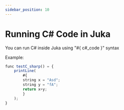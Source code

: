 ```yaml
---
sidebar_position: 10
---
```


# Running C# Code in Juka

You can run C# inside Juka using "#{ c#_code }" syntax

Example:
```jsx
func testC_sharp() = {
    printLine(
        #{
        string x = "Asd";
        string y = "fA";
        return x+y;
        }
    );
}
```